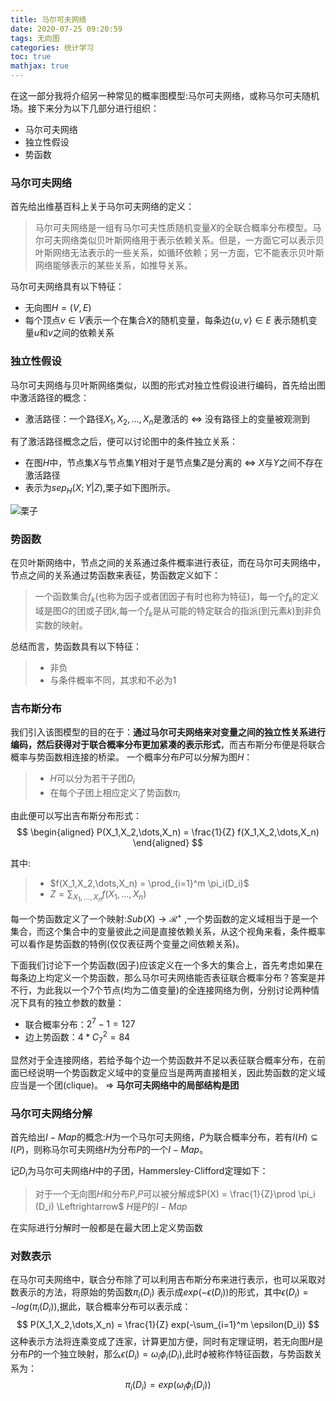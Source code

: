 ```yaml
---
title: 马尔可夫网络
date: 2020-07-25 09:20:59
tags: 无向图
categories: 统计学习
toc: true
mathjax: true
---
```

在这一部分我将介绍另一种常见的概率图模型:马尔可夫网络，或称马尔可夫随机场。接下来分为以下几部分进行组织<!--more-->：
- 马尔可夫网络
- 独立性假设
- 势函数

### 马尔可夫网络
首先给出维基百科上关于马尔可夫网络的定义：
> 马尔可夫网络是一组有马尔可夫性质随机变量$X$的全联合概率分布模型。马尔可夫网络类似贝叶斯网络用于表示依赖关系。但是，一方面它可以表示贝叶斯网络无法表示的一些关系，如循环依赖；另一方面，它不能表示贝叶斯网络能够表示的某些关系，如推导关系。

马尔可夫网络具有以下特征：
- 无向图$H = (V,E)$
- 每个顶点$v \in V$表示一个在集合$X$的随机变量，每条边$\{u,v\}\in E$ 表示随机变量$u$和$v$之间的依赖关系

### 独立性假设
马尔可夫网络与贝叶斯网络类似，以图的形式对独立性假设进行编码，首先给出图中激活路径的概念：
- 激活路径：一个路径$X_1,X_2,\dots,X_n$是激活的 $\Leftrightarrow$ 没有路径上的变量被观测到  

有了激活路径概念之后，便可以讨论图中的条件独立关系：
- 在图$H$中，节点集$X$与节点集$Y$相对于是节点集$Z$是分离的 $\Leftrightarrow$ $X$与$Y$之间不存在激活路径
- 表示为$sep_H(X;Y|Z)$,栗子如下图所示。

![栗子](https://raw.githubusercontent.com/xuejy19/Images/master/mav1.png)

### 势函数
在贝叶斯网络中，节点之间的关系通过条件概率进行表征，而在马尔可夫网络中，节点之间的关系通过势函数来表征，势函数定义如下：
> 一个函数集合$f_k$(也称为因子或者团因子有时也称为特征)，每一个$f_k$的定义域是图$G$的团或子团$k$,每一个$f_k$是从可能的特定联合的指派(到元素$k$)到非负实数的映射。

总结而言，势函数具有以下特征：
> - 非负
> - 与条件概率不同，其求和不必为1

### 吉布斯分布 
我们引入该图模型的目的在于：**通过马尔可夫网络来对变量之间的独立性关系进行编码，然后获得对于联合概率分布更加紧凑的表示形式**，而吉布斯分布便是将联合概率与势函数相连接的桥梁。
一个概率分布$P$可以分解为图$H$：
> - $H$可以分为若干子团$D_i$
> - 在每个子团上相应定义了势函数$\pi_i$

由此便可以写出吉布斯分布形式：
$$
\begin{aligned}
     P(X_1,X_2,\dots,X_n) = \frac{1}{Z} f(X_1,X_2,\dots,X_n) 
\end{aligned}  
$$

其中:
> - $f(X_1,X_2,\dots,X_n) = \prod_{i=1}^m \pi_i(D_i)$
> - $Z = \sum_{X_1,\dots,X_n} f(X_1,\dots,X_n)$

每一个势函数定义了一个映射:$Sub(X) \rightarrow \mathcal{R^+}$ ,一个势函数的定义域相当于是一个集合，而这个集合中的变量彼此之间是直接依赖关系，从这个视角来看，条件概率可以看作是势函数的特例(仅仅表征两个变量之间依赖关系)。

下面我们讨论下一个势函数(因子)应该定义在一个多大的集合上，首先考虑如果在每条边上均定义一个势函数，那么马尔可夫网络能否表征联合概率分布？答案是并不行，为此我以一个7个节点(均为二值变量)的全连接网络为例，分别讨论两种情况下具有的独立参数的数量：
- 联合概率分布：$2^7 - 1 = 127$
- 边上势函数：$4*C_7^2 = 84$

显然对于全连接网络，若给予每个边一个势函数并不足以表征联合概率分布，在前面已经说明一个势函数定义域中的变量应当是两两直接相关，因此势函数的定义域应当是一个团(clique)。
$\Rightarrow$ **马尔可夫网络中的局部结构是团**

### 马尔可夫网络分解
首先给出$I-Map$的概念:$H$为一个马尔可夫网络，$P$为联合概率分布，若有$I(H) \subseteq I(P)$，则称马尔可夫网络$H$为分布$P$的一个$I-Map$。 

记$D_i$为马尔可夫网络$H$中的子团，Hammersley-Clifford定理如下：
> 对于一个无向图$H$和分布$P$,$P$可以被分解成$P(X) = \frac{1}{Z}\prod \pi_i (D_i) \Leftrightarrow$ $H$是$P$的$I-Map$

在实际进行分解时一般都是在最大团上定义势函数

### 对数表示
在马尔可夫网络中，联合分布除了可以利用吉布斯分布来进行表示，也可以采取对数表示的方法，将原始的势函数$\pi_i(D_i)$ 表示成$exp(-\epsilon(D_i))$的形式，其中$\epsilon(D_i) = -log(\pi_i(D_i))$,据此，联合概率分布可以表示成：
$$
    P(X_1,X_2,\dots,X_n) = \frac{1}{Z} exp(-\sum_{i=1}^m \epsilon(D_i))
$$
这种表示方法将连乘变成了连家，计算更加方便，同时有定理证明，若无向图$H$是分布$P$的一个独立映射，那么$\epsilon(D_i) = \omega_i \phi_i(D_i)$,此时$\phi$被称作特征函数，与势函数关系为：
$$
    \pi_i(D_i) = exp(\omega_i \phi_i(D_i))
$$
